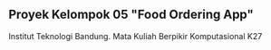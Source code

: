 ## Proyek Kelompok 05 "Food Ordering App"  
Institut Teknologi Bandung. Mata Kuliah Berpikir Komputasional K27